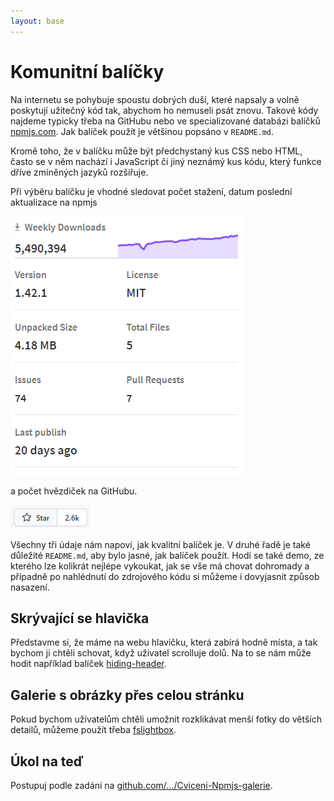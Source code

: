 ```yaml
---
layout: base
---
```


# Komunitní balíčky

Na internetu se pohybuje spoustu dobrých duší, které napsaly a volně poskytují užitečný kód tak, abychom ho nemuseli psát znovu. Takové kódy najdeme typicky třeba na GitHubu nebo ve specializované databázi balíčků [npmjs.com](https://www.npmjs.com/). Jak balíček použít je většinou popsáno v `README.md`.

Kromě toho, že v balíčku může být předchystaný kus CSS nebo HTML, často se v něm nachází i JavaScript či jiný neznámý kus kódu, který funkce dříve zmíněných jazyků rozšiřuje.

Při výběru balíčku je vhodné sledovat počet stažení, datum poslední aktualizace na npmjs

![sass blíček na npmjs](static/screenshots/sass-npmjs.png)

a počet hvězdiček na GitHubu.

![github hvězdičky](static/screenshots/sass-github-hvezdy.png)

Všechny tři údaje nám napoví, jak kvalitní balíček je. V druhé řadě je také důležité `README.md`, aby bylo jasné, jak balíček použít. Hodí se také demo, ze kterého lze kolikrát nejlépe vykoukat, jak se vše má chovat dohromady a případně po nahlédnutí do zdrojového kódu si můžeme i dovyjasnit způsob nasazení.

## Skrývající se hlavička

Představme si, že máme na webu hlavičku, která zabírá hodně místa, a tak bychom ji chtěli schovat, když uživatel scrolluje dolů. Na to se nám může hodit například balíček [hiding-header](https://www.npmjs.com/package/hiding-header-webcomponent).

## Galerie s obrázky přes celou stránku

Pokud bychom uživatelům chtěli umožnit rozklikávat menší fotky do větších detailů, můžeme použít třeba [fslightbox](https://www.npmjs.com/package/fslightbox).

## Úkol na teď

Postupuj podle zadání na [github.com/…/Cviceni-Npmjs-galerie](https://github.com/Czechitas-podklady-WEB/Cviceni-Npmjs-galerie).
